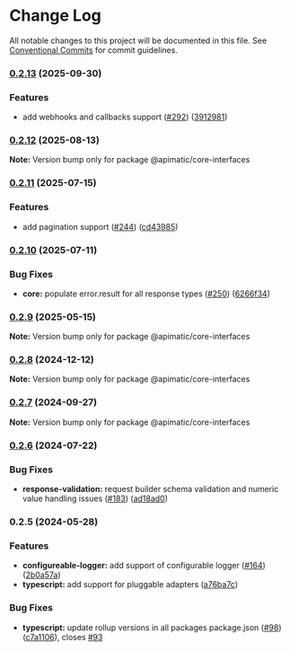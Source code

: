 # Change Log

All notable changes to this project will be documented in this file.
See [Conventional Commits](https://conventionalcommits.org) for commit guidelines.

### [0.2.13](https://github.com/apimatic/apimatic-js-runtime/compare/@apimatic/core-interfaces@0.2.12...@apimatic/core-interfaces@0.2.13) (2025-09-30)

### Features

- add webhooks and callbacks support ([#292](https://github.com/apimatic/apimatic-js-runtime/issues/292)) ([3912981](https://github.com/apimatic/apimatic-js-runtime/commit/39129812b1aaa860bedafc074a2c44759d6ca14f))

### [0.2.12](https://github.com/apimatic/apimatic-js-runtime/compare/@apimatic/core-interfaces@0.2.11...@apimatic/core-interfaces@0.2.12) (2025-08-13)

**Note:** Version bump only for package @apimatic/core-interfaces

### [0.2.11](https://github.com/apimatic/apimatic-js-runtime/compare/@apimatic/core-interfaces@0.2.10...@apimatic/core-interfaces@0.2.11) (2025-07-15)

### Features

- add pagination support ([#244](https://github.com/apimatic/apimatic-js-runtime/issues/244)) ([cd43985](https://github.com/apimatic/apimatic-js-runtime/commit/cd43985de5b552a6f6d5ecc64b28b54170607cc6))

### [0.2.10](https://github.com/apimatic/apimatic-js-runtime/compare/@apimatic/core-interfaces@0.2.9...@apimatic/core-interfaces@0.2.10) (2025-07-11)

### Bug Fixes

- **core:** populate error.result for all response types ([#250](https://github.com/apimatic/apimatic-js-runtime/issues/250)) ([6266f34](https://github.com/apimatic/apimatic-js-runtime/commit/6266f34bfb4cbfae2ade0958923aa55c0a81826b))

### [0.2.9](https://github.com/apimatic/apimatic-js-runtime/compare/@apimatic/core-interfaces@0.2.8...@apimatic/core-interfaces@0.2.9) (2025-05-15)

**Note:** Version bump only for package @apimatic/core-interfaces

### [0.2.8](https://github.com/apimatic/apimatic-js-runtime/compare/@apimatic/core-interfaces@0.2.7...@apimatic/core-interfaces@0.2.8) (2024-12-12)

**Note:** Version bump only for package @apimatic/core-interfaces

### [0.2.7](https://github.com/apimatic/apimatic-js-runtime/compare/@apimatic/core-interfaces@0.2.6...@apimatic/core-interfaces@0.2.7) (2024-09-27)

**Note:** Version bump only for package @apimatic/core-interfaces

### [0.2.6](https://github.com/apimatic/apimatic-js-runtime/compare/@apimatic/core-interfaces@0.2.5...@apimatic/core-interfaces@0.2.6) (2024-07-22)

### Bug Fixes

- **response-validation:** request builder schema validation and numeric value handling issues ([#183](https://github.com/apimatic/apimatic-js-runtime/issues/183)) ([ad18ad0](https://github.com/apimatic/apimatic-js-runtime/commit/ad18ad0e222209b76538fe7f6832f97858f74e0e))

### 0.2.5 (2024-05-28)

### Features

- **configureable-logger:** add support of configurable logger ([#164](https://github.com/apimatic/apimatic-js-runtime/issues/164)) ([2b0a57a](https://github.com/apimatic/apimatic-js-runtime/commit/2b0a57a60de744159ac6f521311435ffc6f5ab34))
- **typescript:** add support for pluggable adapters ([a76ba7c](https://github.com/apimatic/apimatic-js-runtime/commit/a76ba7cbf2602bdc48b758816000330429ac4972))

### Bug Fixes

- **typescript:** update rollup versions in all packages package.json ([#98](https://github.com/apimatic/apimatic-js-runtime/issues/98)) ([c7a1106](https://github.com/apimatic/apimatic-js-runtime/commit/c7a1106bfc8e7d10e28dee97fb30a4e2792f21df)), closes [#93](https://github.com/apimatic/apimatic-js-runtime/issues/93)

